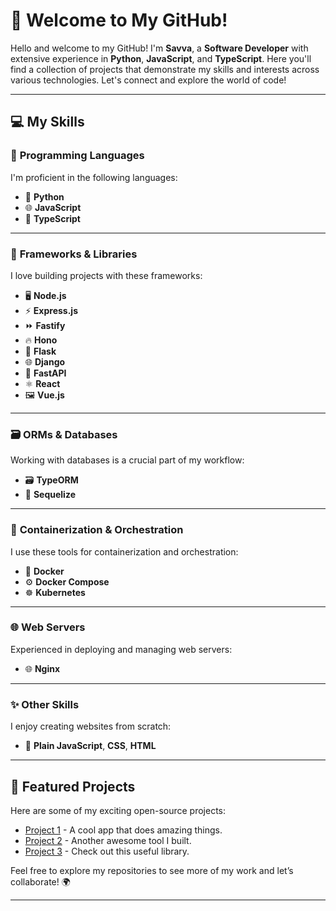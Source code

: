# 👋 Welcome to My GitHub!

Hello and welcome to my GitHub! I'm **Savva**, a **Software Developer** with extensive experience in **Python**, **JavaScript**, and **TypeScript**. Here you'll find a collection of projects that demonstrate my skills and interests across various technologies. Let's connect and explore the world of code!

---

## 💻 My Skills

### 🌱 **Programming Languages**  
I'm proficient in the following languages:
- 🐍 **Python**
- 🌐 **JavaScript**
- 📝 **TypeScript**

---

### 🚀 **Frameworks & Libraries**  
I love building projects with these frameworks:
- 🖥️ **Node.js**
- ⚡ **Express.js**
- ⏩ **Fastify**
- 🔥 **Hono**
- 🧪 **Flask**
- 🌐 **Django**
- 🚀 **FastAPI**
- ⚛️ **React**
- 🖼️ **Vue.js**

---

### 🗃️ **ORMs & Databases**  
Working with databases is a crucial part of my workflow:
- 🗃️ **TypeORM**
- 💾 **Sequelize**

---

### 🐳 **Containerization & Orchestration**  
I use these tools for containerization and orchestration:
- 🐳 **Docker**
- ⚙️ **Docker Compose**
- ☸️ **Kubernetes**

---

### 🌐 **Web Servers**  
Experienced in deploying and managing web servers:
- 🌐 **Nginx**

---

### ✨ **Other Skills**  
I enjoy creating websites from scratch:
- 🌟 **Plain JavaScript**, **CSS**, **HTML**

---

## 📂 Featured Projects

Here are some of my exciting open-source projects:

- [Project 1](#) - A cool app that does amazing things.
- [Project 2](#) - Another awesome tool I built.
- [Project 3](#) - Check out this useful library.

Feel free to explore my repositories to see more of my work and let’s collaborate! 🌍

---
